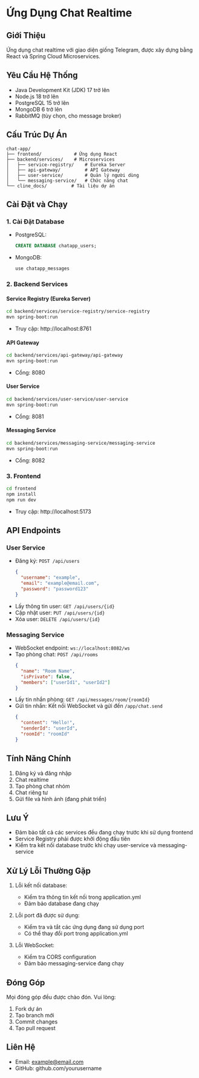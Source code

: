 # Ứng Dụng Chat Realtime

## Giới Thiệu
Ứng dụng chat realtime với giao diện giống Telegram, được xây dựng bằng React và Spring Cloud Microservices.

## Yêu Cầu Hệ Thống
- Java Development Kit (JDK) 17 trở lên
- Node.js 18 trở lên
- PostgreSQL 15 trở lên
- MongoDB 6 trở lên
- RabbitMQ (tùy chọn, cho message broker)

## Cấu Trúc Dự Án
```
chat-app/
├── frontend/            # Ứng dụng React
├── backend/services/    # Microservices
│   ├── service-registry/    # Eureka Server
│   ├── api-gateway/         # API Gateway
│   ├── user-service/        # Quản lý người dùng
│   └── messaging-service/   # Chức năng chat
└── cline_docs/         # Tài liệu dự án
```

## Cài Đặt và Chạy

### 1. Cài Đặt Database
- PostgreSQL:
  ```sql
  CREATE DATABASE chatapp_users;
  ```
- MongoDB:
  ```bash
  use chatapp_messages
  ```

### 2. Backend Services

#### Service Registry (Eureka Server)
```bash
cd backend/services/service-registry/service-registry
mvn spring-boot:run
```
- Truy cập: http://localhost:8761

#### API Gateway
```bash
cd backend/services/api-gateway/api-gateway
mvn spring-boot:run
```
- Cổng: 8080

#### User Service
```bash
cd backend/services/user-service/user-service
mvn spring-boot:run
```
- Cổng: 8081

#### Messaging Service
```bash
cd backend/services/messaging-service/messaging-service
mvn spring-boot:run
```
- Cổng: 8082

### 3. Frontend
```bash
cd frontend
npm install
npm run dev
```
- Truy cập: http://localhost:5173

## API Endpoints

### User Service
- Đăng ký: `POST /api/users`
  ```json
  {
    "username": "example",
    "email": "example@email.com",
    "password": "password123"
  }
  ```
- Lấy thông tin user: `GET /api/users/{id}`
- Cập nhật user: `PUT /api/users/{id}`
- Xóa user: `DELETE /api/users/{id}`

### Messaging Service
- WebSocket endpoint: `ws://localhost:8082/ws`
- Tạo phòng chat: `POST /api/rooms`
  ```json
  {
    "name": "Room Name",
    "isPrivate": false,
    "members": ["userId1", "userId2"]
  }
  ```
- Lấy tin nhắn phòng: `GET /api/messages/room/{roomId}`
- Gửi tin nhắn: Kết nối WebSocket và gửi đến `/app/chat.send`
  ```json
  {
    "content": "Hello!",
    "senderId": "userId",
    "roomId": "roomId"
  }
  ```

## Tính Năng Chính
1. Đăng ký và đăng nhập
2. Chat realtime
3. Tạo phòng chat nhóm
4. Chat riêng tư
5. Gửi file và hình ảnh (đang phát triển)

## Lưu Ý
- Đảm bảo tất cả các services đều đang chạy trước khi sử dụng frontend
- Service Registry phải được khởi động đầu tiên
- Kiểm tra kết nối database trước khi chạy user-service và messaging-service

## Xử Lý Lỗi Thường Gặp
1. Lỗi kết nối database:
   - Kiểm tra thông tin kết nối trong application.yml
   - Đảm bảo database đang chạy

2. Lỗi port đã được sử dụng:
   - Kiểm tra và tắt các ứng dụng đang sử dụng port
   - Có thể thay đổi port trong application.yml

3. Lỗi WebSocket:
   - Kiểm tra CORS configuration
   - Đảm bảo messaging-service đang chạy

## Đóng Góp
Mọi đóng góp đều được chào đón. Vui lòng:
1. Fork dự án
2. Tạo branch mới
3. Commit changes
4. Tạo pull request

## Liên Hệ
- Email: example@email.com
- GitHub: github.com/yourusername